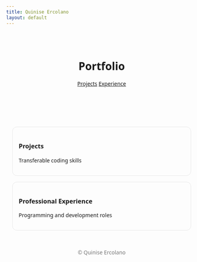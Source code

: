 ```yaml
---
title: Quinise Ercolano
layout: default
---
```


<head>
  <meta charset="utf-8" />
  <meta name="viewport" content="width=device-width,initial-scale=1" />
  <title>Portfolio</title>
  <link rel="stylesheet" href="/assets/style.css">
  <style>
    body { font-family: system-ui, -apple-system, Segoe UI, Roboto, Arial, sans-serif; margin: 0; }
    header { padding: 2rem 1rem; text-align: center; }
    main { max-width: 880px; margin: 0 auto; padding: 1rem; }
    .grid { display: grid; gap: 1rem; grid-template-columns: repeat(auto-fit,minmax(240px,1fr)); }
    .card { border: 1px solid #e6e6e6; border-radius: 12px; padding: 1rem; }
    .card a { text-decoration: none; }
    footer { text-align: center; padding: 2rem 1rem; color: #777; }
  </style>
</head>
<body>
  <header>
    <h1>Portfolio</h1>
    <nav>
      <a href="/projects/">Projects</a>
      <a href="/experience/">Experience</a>
    </nav>
  </header>

  <main>
    <section class="grid">
      <article class="card"><h3><a href="/projects/">Projects</a></h3><p>Transferable coding skills</p></article>
      <article class="card"><h3><a href="/experience/">Professional Experience</a></h3><p>Programming and development roles</p></article>
    </section>
  </main>

  <footer>© Quinise Ercolano <span id="year"></span></footer>
  <script>document.getElementById('year').textContent = new Date().getFullYear();</script>
</body>
